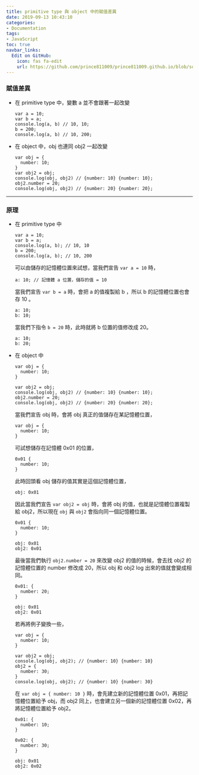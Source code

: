 ```yaml
---
title: primitive type 與 object 中的賦值差異
date: 2019-09-13 10:43:10
categories:
- Documentation
tags:
- JavaScript
toc: true
navbar_links:
  Edit on GitHub:
    icon: fas fa-edit
    url: https://github.com/prince811009/prince811009.github.io/blob/source/blog/source/_posts/primitive%20type%20%E8%88%87%20object%20%E4%B8%AD%E7%9A%84%E8%B3%A6%E5%80%BC%E5%B7%AE%E7%95%B0.md
---
```


### 賦值差異
 - 在 primitive type 中，變數 a 並不會跟著一起改變

    ```
    var a = 10;
    var b = a;
    console.log(a, b) // 10, 10;
    b = 200;
    console.log(a, b) // 10, 200;
    ```

<!-- more -->

 - 在 object 中，obj 也連同 obj2 一起改變

    ```
    var obj = {
      number: 10;
    }
    var obj2 = obj;
    console.log(obj, obj2) // {number: 10} {number: 10};
    obj2.number = 20;
    console.log(obj, obj2) // {number: 20} {number: 20};
    ```

---
### 原理
 - 在 primitive type 中

    ```
    var a = 10;
    var b = a;
    console.log(a, b); // 10, 10
    b = 200;
    console.log(a, b); // 10, 200
    ```

    可以由儲存的記憶體位置來試想，當我們宣告  `var a = 10` 時，

    ```
    a: 10; // 記憶體 a 位置，儲存的值 = 10
    ```

    當我們宣告 `var b = a` 時，會把 a 的值複製給 b ，所以 b 的記憶體位置也會存 10 。

    ```
    a: 10;
    b: 10;
    ```

    當我們下指令 `b = 20` 時，此時就將 b 位置的值修改成 20。

    ```
    a: 10;
    b: 20;
    ```

- 在 object 中

  ```
  var obj = {
    number: 10;
  }

  var obj2 = obj;
  console.log(obj, obj2) // {number: 10} {number: 10};
  obj2.number = 20;
  console.log(obj, obj2) // {number: 20} {number: 20};
  ```

  當我們宣告 obj 時，會將 obj 真正的值儲存在某記憶體位置，

  ```
  var obj = {
    number: 10;
  }
  ```

  可試想儲存在記憶體 0x01 的位置，

  ```
  0x01 {
    number: 10;
  }
  ```

  此時回頭看 obj 儲存的值其實是這個記憶體位置，

  ```
  obj: 0x01
  ```

  因此當我們宣告 `var obj2 = obj` 時，會將 obj 的值，也就是記憶體位置複製給 obj2，所以現在 `obj` 與 `obj2` 會指向同一個記憶體位置。
  
  ```
  0x01 {
    number: 10;
  }

  obj: 0x01
  obj2: 0x01
  ```

  最後當我們執行 `obj2.number = 20` 來改變 obj2 的值的時候，會去找 obj2 的記憶體位置的 number 修改成 20，所以 obj 和 obj2 log 出來的值就會變成相同。
  
  ```
  0x01: {
    number: 20;
  }

  obj: 0x01
  obj2: 0x01
  ```

  若再將例子變換一些，
  
  ```
  var obj = {
    number: 10;
  }

  var obj2 = obj;
  console.log(obj, obj2); // {number: 10} {number: 10}
  obj2 = {
    number: 30;
  }
  console.log(obj, obj2); // {number: 10} {number: 30}
  ```

  在 `var obj = { number: 10 }` 時，會先建立新的記憶體位置 0x01，再把記憶體位置給予 obj，而 obj2 同上，也會建立另一個新的記憶體位置 0x02，再將記憶體位置給予 obj2。

  ```
  0x01: {
    number: 10;
  }

  0x02: {
    number: 30;
  }

  obj: 0x01
  obj2: 0x02
  ```